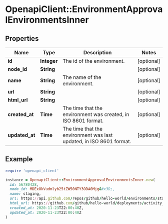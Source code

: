 # OpenapiClient::EnvironmentApprovalEnvironmentsInner

## Properties

| Name | Type | Description | Notes |
| ---- | ---- | ----------- | ----- |
| **id** | **Integer** | The id of the environment. | [optional] |
| **node_id** | **String** |  | [optional] |
| **name** | **String** | The name of the environment. | [optional] |
| **url** | **String** |  | [optional] |
| **html_url** | **String** |  | [optional] |
| **created_at** | **Time** | The time that the environment was created, in ISO 8601 format. | [optional] |
| **updated_at** | **Time** | The time that the environment was last updated, in ISO 8601 format. | [optional] |

## Example

```ruby
require 'openapi_client'

instance = OpenapiClient::EnvironmentApprovalEnvironmentsInner.new(
  id: 56780428,
  node_id: MDExOkVudmlyb25tZW50NTY3ODA0Mjg&#x3D;,
  name: staging,
  url: https://api.github.com/repos/github/hello-world/environments/staging,
  html_url: https://github.com/github/hello-world/deployments/activity_log?environments_filter&#x3D;staging,
  created_at: 2020-11-23T22:00:40Z,
  updated_at: 2020-11-23T22:00:40Z
)
```

